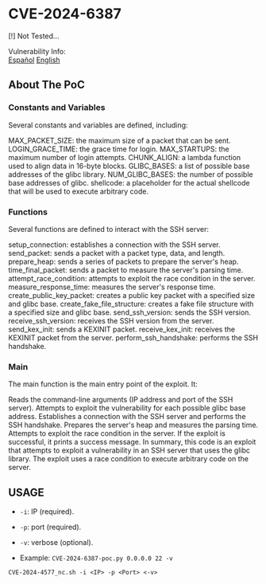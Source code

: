 # CVE-2024-6387

[!] Not Tested...

Vulnerability Info:  
[Español](https://www.incibe.es/incibe-cert/alerta-temprana/avisos/regresshion-vulnerabilidad-rce-en-servidor-openssh)
[English](https://blog.qualys.com/vulnerabilities-threat-research/2024/07/01/regresshion-remote-unauthenticated-code-execution-vulnerability-in-openssh-server)

## About The PoC

### Constants and Variables

Several constants and variables are defined, including:

MAX_PACKET_SIZE: the maximum size of a packet that can be sent.
LOGIN_GRACE_TIME: the grace time for login.
MAX_STARTUPS: the maximum number of login attempts.
CHUNK_ALIGN: a lambda function used to align data in 16-byte blocks.
GLIBC_BASES: a list of possible base addresses of the glibc library.
NUM_GLIBC_BASES: the number of possible base addresses of glibc.
shellcode: a placeholder for the actual shellcode that will be used to execute arbitrary code.

### Functions

Several functions are defined to interact with the SSH server:

setup_connection: establishes a connection with the SSH server.
send_packet: sends a packet with a packet type, data, and length.
prepare_heap: sends a series of packets to prepare the server's heap.
time_final_packet: sends a packet to measure the server's parsing time.
attempt_race_condition: attempts to exploit the race condition in the server.
measure_response_time: measures the server's response time.
create_public_key_packet: creates a public key packet with a specified size and glibc base.
create_fake_file_structure: creates a fake file structure with a specified size and glibc base.
send_ssh_version: sends the SSH version.
receive_ssh_version: receives the SSH version from the server.
send_kex_init: sends a KEXINIT packet.
receive_kex_init: receives the KEXINIT packet from the server.
perform_ssh_handshake: performs the SSH handshake.

### Main

The main function is the main entry point of the exploit. It:

Reads the command-line arguments (IP address and port of the SSH server).
Attempts to exploit the vulnerability for each possible glibc base address.
Establishes a connection with the SSH server and performs the SSH handshake.
Prepares the server's heap and measures the parsing time.
Attempts to exploit the race condition in the server.
If the exploit is successful, it prints a success message.
In summary, this code is an exploit that attempts to exploit a vulnerability in an SSH server that uses the glibc library. The exploit uses a race condition to execute arbitrary code on the server.


## USAGE

- `-i`: IP (required).
- `-p`: port (required).
- `-v`: verbose (optional).

- Example: `CVE-2024-6387-poc.py 0.0.0.0 22 -v`

```
CVE-2024-4577_nc.sh -i <IP> -p <Port> <-v>
```
